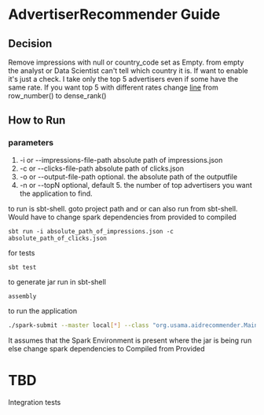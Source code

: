 # AdvertiserRecommender Guide
## Decision 
Remove impressions with null or country_code set as Empty. from empty the analyst or Data Scientist can't tell which country it is. 
If want to enable it's just a check.
I take only the top 5 advertisers even if some have the same rate. If you want top 5 with different rates change
[line](https://github.com/usamaB/AdvertiserRecommender/blob/master/src/main/scala/org/usama/aidrecommender/jobs/AdvertiserRecommender.scala#L162) from row_number() to dense_rank()

## How to Run
### parameters 
1) -i or --impressions-file-path absolute path of impressions.json
2) -c or --clicks-file-path absolute path of clicks.json
3) -o or --output-file-path optional. the absolute path of the outputfile
4) -n or --topN optional, default 5. the number of top advertisers you want the application to find.  
 
to run is sbt-shell. goto project path and or can also run from sbt-shell. Would have to change spark dependencies from provided to compiled
```sbtshell
sbt run -i absolute_path_of_impressions.json -c absolute_path_of_clicks.json
```

for tests
```sbtshell
sbt test
```

to generate jar run in sbt-shell
```sbtshell
assembly
```
 
to run the application
```bash 
./spark-submit --master local[*] --class "org.usama.aidrecommender.Main" asbolute_path_to_AdvertiserRecommender.jar -i impressions.json -c clicks.json
```
It assumes that the Spark Environment is present where the jar is being run else change spark dependencies to Compiled from Provided

# TBD
Integration tests
